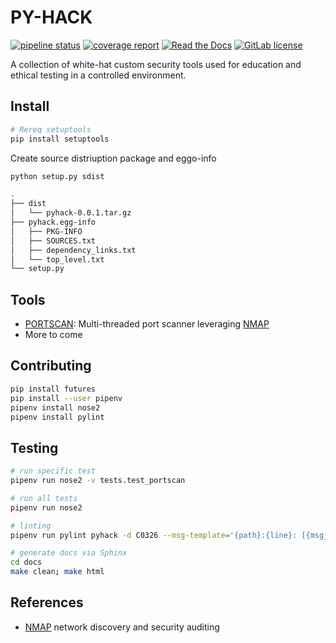 # PY-HACK

[![pipeline status](https://gitlab.com/cjbarker/pyhack/badges/master/pipeline.svg)](https://gitlab.com/cjbarker/pyhack/commits/master)
[![coverage report](https://gitlab.com/cjbarker/pyhack/badges/master/coverage.svg)](https://cjbarker.gitlab.io/pyhack/)
[![Read the Docs](https://img.shields.io/readthedocs/pip.svg)](https;//cjbarker.gitlab.io/pyhack/docs/)
[![GitLab license](https://img.shields.io/badge/license-MIT-brightgreen.svg)](https://gitlab.com/cjbarker/pyhack/blob/master/LICENSE)

A collection of white-hat custom security tools used for education and ethical testing in a controlled environment.

## Install
```bash
# Rereq setuptools
pip install setuptools
```

Create source distriuption package and eggo-info
```bash
python setup.py sdist

.
├── dist
│   └── pyhack-0.0.1.tar.gz
├── pyhack.egg-info
│   ├── PKG-INFO
│   ├── SOURCES.txt
│   ├── dependency_links.txt
│   └── top_level.txt
└── setup.py
```

## Tools
* [PORTSCAN](./pyhack/portscan): Multi-threaded port scanner leveraging [NMAP](https://nmap.org/)
* More to come

## Contributing
```bash
pip install futures
pip install --user pipenv
pipenv install nose2
pipenv install pylint
```

## Testing
```bash
# run specific test
pipenv run nose2 -v tests.test_portscan

# run all tests
pipenv run nose2 

# linting
pipenv run pylint pyhack -d C0326 --msg-template='{path}:{line}: [{msg_id}({symbol}), {obj}] {msg}'

# generate docs via Sphinx
cd docs
make clean; make html
```

## References
* [NMAP](https://nmap.org/) network discovery and security auditing
